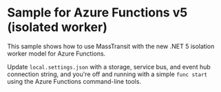 # Sample for Azure Functions v5 (isolated worker)

This sample shows how to use MassTransit with the new .NET 5 isolation worker model for Azure Functions.

Update `local.settings.json` with a storage, service bus, and event hub connection string, and you're off and running with a simple `func start` using the Azure Functions command-line tools.
